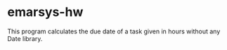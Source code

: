 # emarsys-hw
This program calculates the due date of a task given in hours without any Date library.
